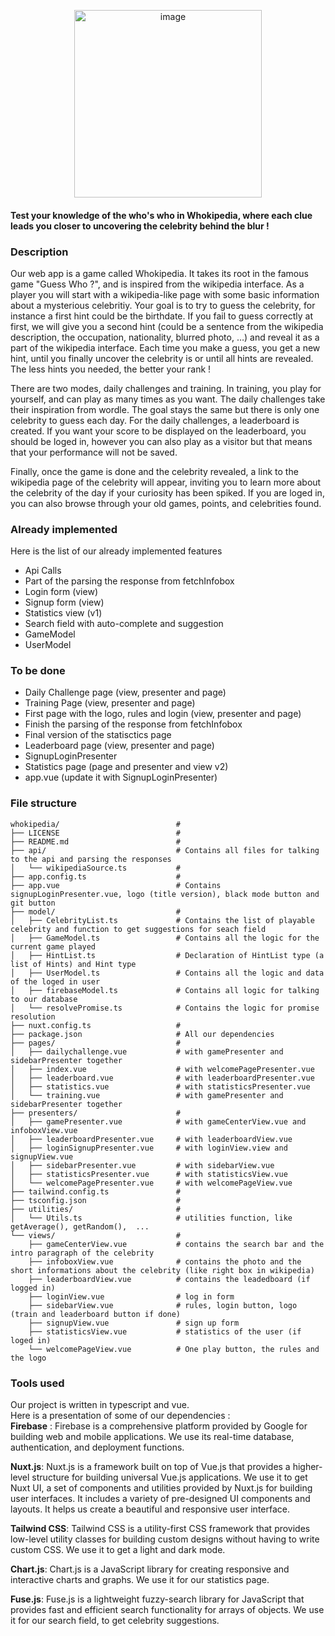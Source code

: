 <p align="center">
  <img src="https://github.com/roxannecvl/whokipedia/assets/125833841/be103f3e-8209-44b2-9df7-47c5b227d789" alt="image" width="300">
</p>



#### Test your knowledge of the who's who in Whokipedia, where each clue leads you closer to uncovering the celebrity behind the blur !

### Description 
Our web app is a game called Whokipedia. It takes its root in the famous game "Guess Who ?", and is inspired from the wikipedia interface. As a player you will start with a wikipedia-like page with some basic information about a mysterious celebritiy. Your goal is to try to guess the celebrity, for instance a first hint could be the birthdate. If you fail to guess correctly at first, we will give you a second hint (could be a sentence from the wikipedia description, the occupation, nationality, blurred photo, …) and reveal it as a part of the wikipedia interface. Each time you make a guess, you get a new hint, until you finally uncover the celebrity is or until all hints are revealed. The less hints you needed, the better your rank ! <br>

There are two modes, daily challenges and training. In training, you play for yourself, and can play as many times as you want. The daily challenges take their inspiration from wordle. The goal stays the same but there is only one celebrity to guess each day. For the daily challenges, a leaderboard is created. If you want your score to be displayed on the leaderboard, you should be loged in, however you can also play as a visitor but that means that your performance will not be saved. <br>

Finally, once the game is done and the celebrity revealed, a link to the wikipedia page of the celebrity will appear, inviting you to learn more about the celebrity of the day if your curiosity has been spiked. If you are loged in, you can also browse through your old games, points, and celebrities found.

### Already implemented 
Here is the list of our already implemented features 
- Api Calls
- Part of the parsing the response from fetchInfobox
- Login form (view)
- Signup form (view)
- Statistics view (v1)
- Search field with auto-complete and suggestion
- GameModel
- UserModel 

### To be done 
- Daily Challenge page (view, presenter and page) 
- Training Page (view, presenter and page) 
- First page with the logo, rules and login (view, presenter and page) 
- Finish the parsing of the response from fetchInfobox
- Final version of the statisctics page
- Leaderboard page (view, presenter and page)
- SignupLoginPresenter
- Statistics page (page and presenter and view v2)
- app.vue (update it with SignupLoginPresenter) 

### File structure 
```
whokipedia/                          # 
├── LICENSE                          #
├── README.md                        #
├── api/                             # Contains all files for talking to the api and parsing the responses
│   └── wikipediaSource.ts           #
├── app.config.ts                    #
├── app.vue                          # Contains signupLoginPresenter.vue, logo (title version), black mode button and git button
├── model/                           #
│   ├── CelebrityList.ts             # Contains the list of playable celebrity and function to get suggestions for seach field
│   ├── GameModel.ts                 # Contains all the logic for the current game played 
│   ├── HintList.ts                  # Declaration of HintList type (a list of Hints) and Hint type
│   ├── UserModel.ts                 # Contains all the logic and data of the loged in user
│   ├── firebaseModel.ts             # Contains all logic for talking to our database
│   └── resolvePromise.ts            # Contains the logic for promise resolution
├── nuxt.config.ts                   #
├── package.json                     # All our dependencies 
├── pages/                           #
│   ├── dailychallenge.vue           # with gamePresenter and sidebarPresenter together
│   ├── index.vue                    # with welcomePagePresenter.vue
│   ├── leaderboard.vue              # with leaderboardPresenter.vue
│   ├── statistics.vue               # with statisticsPresenter.vue
│   └── training.vue                 # with gamePresenter and sidebarPresenter together
├── presenters/                      #
│   ├── gamePresenter.vue            # with gameCenterView.vue and infoboxView.vue
│   ├── leaderboardPresenter.vue     # with leaderboardView.vue
│   ├── loginSignupPresenter.vue     # with loginView.view and signupView.vue
│   ├── sidebarPresenter.vue         # with sidebarView.vue
│   ├── statisticsPresenter.vue      # with statisticsView.vue
│   └── welcomePagePresenter.vue     # with welcomePageView.vue
├── tailwind.config.ts               #
├── tsconfig.json                    #
├── utilities/                       #
│   └── Utils.ts                     # utilities function, like getAverage(), getRandom(),  ...
└── views/                           #
    ├── gameCenterView.vue           # contains the search bar and the intro paragraph of the celebrity 
    ├── infoboxView.vue              # contains the photo and the short informations about the celebrity (like right box in wikipedia)
    ├── leaderboardView.vue          # contains the leadedboard (if  logged in) 
    ├── loginView.vue                # log in form 
    ├── sidebarView.vue              # rules, login button, logo (train and leaderboard button if done) 
    ├── signupView.vue               # sign up form 
    ├── statisticsView.vue           # statistics of the user (if loged in) 
    └── welcomePageView.vue          # One play button, the rules and the logo
```

### Tools used 
Our project is written in typescript and vue. <br>
Here is a presentation of some of our dependencies : <br>
**Firebase** : Firebase is a comprehensive platform provided by Google for building web and mobile applications. We use its real-time database, authentication, and deployment functions.

**Nuxt.js**: Nuxt.js is a framework built on top of Vue.js that provides a higher-level structure for building universal Vue.js applications. We use it to get Nuxt UI, a set of components and utilities provided by Nuxt.js for building user interfaces. It includes a variety of pre-designed UI components and layouts. It helps us create a beautiful and responsive user interface.

**Tailwind CSS**: Tailwind CSS is a utility-first CSS framework that provides low-level utility classes for building custom designs without having to write custom CSS. We use it to get a light and dark mode.

**Chart.js**: Chart.js is a JavaScript library for creating responsive and interactive charts and graphs. We use it for our statistics page.

**Fuse.js**: Fuse.js is a lightweight fuzzy-search library for JavaScript that provides fast and efficient search functionality for arrays of objects. We use it for our search field, to get celebrity suggestions. 
